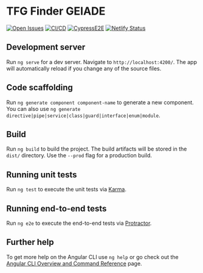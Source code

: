 # TFG Finder GEIADE

[![Open Issues](https://img.shields.io/github/issues-raw/UdL-EPS-SoftArch/tfgfinder-geiade?logo=github)](https://github.com/orgs/UdL-EPS-SoftArch/projects/24)
[![CI/CD](https://github.com/UdL-EPS-SoftArch/tfgfinder-geiade/actions/workflows/ci-cd.yml/badge.svg)](https://github.com/UdL-EPS-SoftArch/tfgfinder-geiade/actions)
[![CypressE2E](https://img.shields.io/endpoint?url=https://dashboard.cypress.io/badge/simple/4isjgp&style=flat&logo=cypress)](https://dashboard.cypress.io/projects/4isjgp/runs)
[![Netlify Status](https://api.netlify.com/api/v1/badges/eba6e55b-244d-429b-b57a-1819e33ebecb/deploy-status)](https://tfgfinder-geiade.netlify.app)

## Development server

Run `ng serve` for a dev server. Navigate to `http://localhost:4200/`. The app will automatically reload if you change any of the source files.

## Code scaffolding

Run `ng generate component component-name` to generate a new component. You can also use `ng generate directive|pipe|service|class|guard|interface|enum|module`.

## Build

Run `ng build` to build the project. The build artifacts will be stored in the `dist/` directory. Use the `--prod` flag for a production build.

## Running unit tests

Run `ng test` to execute the unit tests via [Karma](https://karma-runner.github.io).

## Running end-to-end tests

Run `ng e2e` to execute the end-to-end tests via [Protractor](http://www.protractortest.org/).

## Further help

To get more help on the Angular CLI use `ng help` or go check out the [Angular CLI Overview and Command Reference](https://angular.io/cli) page.
